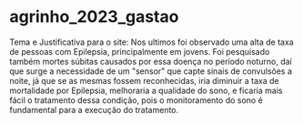 # agrinho_2023_gastao

Tema e Justificativa para o site:
  Nos ultimos foi observado uma alta de taxa de pessoas com Epilepsia, principalmente em jovens.
  Foi pesquisado também mortes súbitas causados por essa doença no período noturno, daí que surge a necessidade de um "sensor" que capte sinais de convulsões a noite, já que se as mesmas fossem reconhecidas, iria diminuir a taxa de mortalidade por Epilepsia, melhoraria a qualidade do sono, e ficaria mais fácil o tratamento dessa condição, pois o monitoramento do sono é fundamental para a execução do tratamento.
